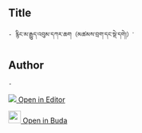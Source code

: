 ## Title
	- རྙིང་མ་རྒྱུད་འབུམ་དཀར་ཆག（མཚམས་བྲག་དང་སྡེ་དགེ།）་

## Author
	- 



[<img src="https://img.icons8.com/color/25/000000/edit-property.png"> Open in Editor](http://editor.openpecha.org/P010564)

[<img width="25" src="https://library.bdrc.io/icons/BUDA-small.svg"> Open in Buda](https://library.bdrc.io/show/bdr:IE0OPP010564)
